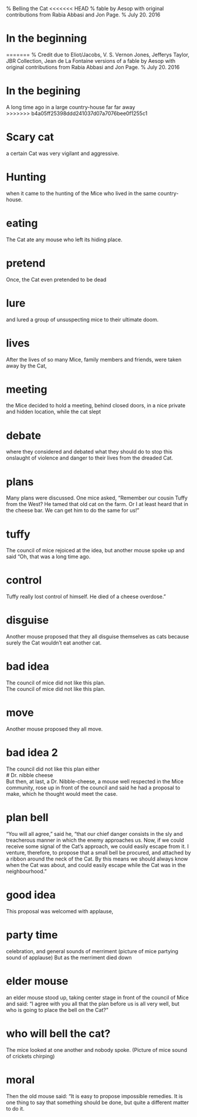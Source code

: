 % Belling the Cat
<<<<<<< HEAD
% fable by Aesop with original contributions from Rabia Abbasi and Jon Page. 
% July 20. 2016

# In the beginning
=======
% Credit due to Eliot/Jacobs, V. S. Vernon Jones, Jefferys Taylor, JBR Collection, Jean de La Fontaine versions of a fable by Aesop with original contributions from Rabia Abbasi and Jon Page.
% July 20. 2016

# In the begining
<aside class="notes">
A long time ago in a large country-house far far away
</aside>
>>>>>>> b4a05ff25398ddd241037d07a7076bee0f1255c1

# Scary cat
<aside class="notes">
a certain Cat was very vigilant and aggressive.
</aside>

# Hunting
<aside class="notes">
when it came to the hunting of the Mice who lived in the same country-house.
</aside>

# eating
<aside class="notes">
The Cat ate any mouse who left its hiding place.
</aside>

# pretend
<aside class="notes">
Once, the Cat even pretended to be dead
</aside>

# lure 
<aside class="notes">
and lured a group of unsuspecting mice to their ultimate doom. 
</aside>

# lives
<aside class="notes">
After the lives of so many Mice, family members and friends, were taken away by the Cat, 
</aside>

# meeting
<aside class="notes">
the Mice decided to hold a meeting, behind closed doors, in a nice private and hidden location, while the cat slept
</aside>

# debate
<aside class="notes">
where they considered and debated what they should do to stop this onslaught of violence and danger to their lives from the dreaded Cat.
</aside>

# plans
<aside class="notes">
Many plans were discussed. One mice asked, “Remember our cousin Tuffy from the West? He tamed that old cat on the farm. Or I at least heard that in the cheese bar. We can get him to do the same for us!”
</aside>

# tuffy
<aside class="notes">
The council of mice rejoiced at the idea, but another mouse spoke up and said “Oh, that was a long time ago. 
</aside>

# control
<aside class="notes">
Tuffy really lost control of himself. He died of a cheese overdose.”
</aside>

# disguise
<aside class="notes">
Another mouse proposed that they all disguise themselves as cats because surely the Cat wouldn’t eat another cat. 
</aside>

# bad idea
<aside class="notes">
The council of mice did not like this plan. 
</aside>
The council of mice did not like this plan. 

# move
<aside class="notes">
Another mouse proposed they all move. 
</aside>

# bad idea 2
<aside class="notes">
The council did not like this plan either 
</aside>
# Dr. nibble cheese
<aside class="notes">
But then, at last, a Dr. Nibble-cheese, a mouse well respected in the Mice community,  rose up in front of the council and said he had a proposal to make, which he thought would meet the case. 
</aside>

# plan bell
<aside class="notes">
“You will all agree,” said he, “that our chief danger consists in the sly and treacherous manner in which the enemy approaches us. 
Now, if we could receive some signal of the Cat’s approach, we could easily escape from it. I venture, therefore, to propose that a small bell be procured, and attached by a ribbon around the neck of the Cat. By this means we should always know when the Cat was about, and could easily escape while the Cat was in the neighbourhood.”
</aside>

# good idea
<aside class="notes">
This proposal was welcomed with applause, 
</aside>

# party time
<aside class="notes">
celebration, and general sounds of merriment (picture of mice partying sound of applause) But as the merriment died down
</aside>

# elder mouse
<aside class="notes">
an elder mouse stood up, taking center stage in front of the council of Mice and said: “I agree with you all that the plan before us is all very well, but who is going to place the bell on the Cat?”
</aside>

# who will bell the cat?
<aside class="notes">
The mice looked at one another and nobody spoke. (Picture of mice sound of crickets chirping)
</aside>

# moral
<aside class="notes">
Then the old mouse said: “It is easy to propose impossible remedies. It is one thing to say that something should be done, but quite a different matter to do it.
</aside>






